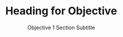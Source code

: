 ---
title: Heading for Objective
subtitle: Objective 1 Section Subtitle
objective: "First Objective"
notes: These are some notes for the slide.
---